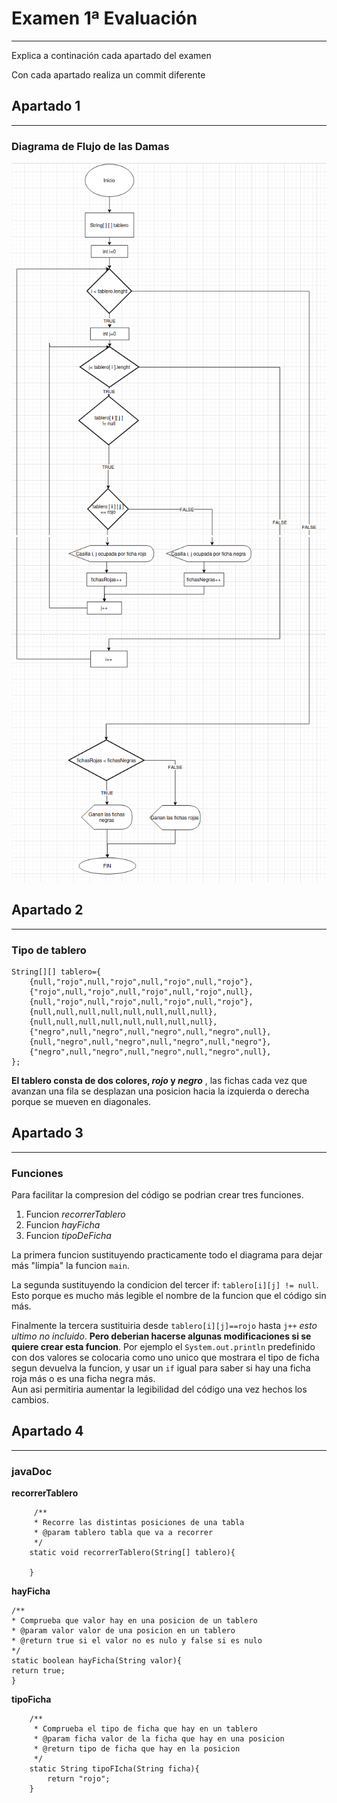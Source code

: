 # Examen 1ª Evaluación

---

Explica a continación cada apartado del examen

Con cada apartado realiza un commit diferente 


## Apartado 1  

---
### Diagrama de Flujo de las Damas  
![diagrama1.png](imgs/diagrama1.png)
![diagrama2.png](imgs/diagrama2.png)

## Apartado 2

---

### Tipo de tablero

```
String[][] tablero={
    {null,"rojo",null,"rojo",null,"rojo",null,"rojo"},
    {"rojo",null,"rojo",null,"rojo",null,"rojo",null},
    {null,"rojo",null,"rojo",null,"rojo",null,"rojo"},
    {null,null,null,null,null,null,null,null},
    {null,null,null,null,null,null,null,null},
    {"negro",null,"negro",null,"negro",null,"negro",null},
    {null,"negro",null,"negro",null,"negro",null,"negro"},
    {"negro",null,"negro",null,"negro",null,"negro",null},
};
```
**El tablero consta de dos colores, *rojo* y *negro***
, las fichas cada vez que avanzan una fila se desplazan una
posicion hacia la izquierda o derecha
porque se mueven en diagonales.


## Apartado 3

---
### Funciones

Para facilitar la compresion del
código se podrian crear tres funciones.  
1. Funcion *recorrerTablero*
2. Funcion *hayFicha*
3. Funcion *tipoDeFicha*

La primera funcion sustituyendo practicamente todo el diagrama  para 
dejar más "limpia" la funcion `main`.  

La segunda sustituyendo la condicion del tercer if: `tablero[i][j] != null`.
Esto porque es mucho más legible el nombre de la funcion que el código sin más.  

Finalmente la tercera sustituiria desde `tablero[i][j]==rojo` hasta `j++`
*esto ultimo no incluido*. **Pero deberian hacerse algunas modificaciones
si se quiere crear esta funcion**. Por ejemplo el `System.out.println` predefinido con dos valores 
se colocaria como uno unico que mostrara el tipo de ficha segun devuelva la funcion,
y usar un `if` igual para saber si hay una ficha roja más o es una ficha negra más.  
Aun asi permitiria aumentar la legibilidad del código una vez hechos los cambios.

## Apartado 4

---
### javaDoc
**recorrerTablero**
```
     /**
     * Recorre las distintas posiciones de una tabla 
     * @param tablero tabla que va a recorrer
     */
    static void recorrerTablero(String[] tablero){

    }
```

**hayFicha**
```
/**
* Comprueba que valor hay en una posicion de un tablero
* @param valor valor de una posicion en un tablero
* @return true si el valor no es nulo y false si es nulo
*/
static boolean hayFicha(String valor){
return true;
}
```
**tipoFicha**

```
    /**
     * Comprueba el tipo de ficha que hay en un tablero
     * @param ficha valor de la ficha que hay en una posicion
     * @return tipo de ficha que hay en la posicion
     */
    static String tipoFIcha(String ficha){
        return "rojo";
    }
```